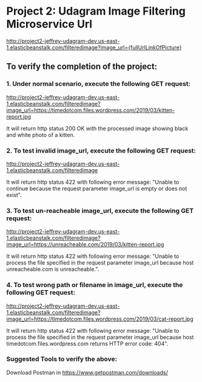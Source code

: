 # Project 2: Udagram Image Filtering Microservice Url

http://project2-jeffrey-udagram-dev.us-east-1.elasticbeanstalk.com/filteredimage?image_url={fullUrlLinkOfPicture}

## To verify the completion of the project:

### 1. Under normal scenario, execute the following GET request:
http://project2-jeffrey-udagram-dev.us-east-1.elasticbeanstalk.com/filteredimage?image_url=https://timedotcom.files.wordpress.com/2019/03/kitten-report.jpg

It will return http status 200 OK with the processed image showing black and white photo of a kitten.

### 2. To test invalid image_url, execute the following GET request:
http://project2-jeffrey-udagram-dev.us-east-1.elasticbeanstalk.com/filteredimage

It will return http status 422 with following error message:
"Unable to continue because the request parameter image_url is empty or does not exist".

### 3. To test un-reacheable image_url, execute the following GET request:
http://project2-jeffrey-udagram-dev.us-east-1.elasticbeanstalk.com/filteredimage?image_url=https://unreacheable.com/2019/03/kitten-report.jpg

It will return http status 422 with following error message:
"Unable to process the file specified in the request parameter image_url because host unreacheable.com is unreacheable.".

### 4.  To test wrong path or filename in image_url, execute the following GET request:
http://project2-jeffrey-udagram-dev.us-east-1.elasticbeanstalk.com/filteredimage?image_url=https://timedotcom.files.wordpress.com/2019/03/cat-report.jpg

It will return http status 422 with following error message:
"Unable to process the file specified in the request parameter image_url because host timedotcom.files.wordpress.com returns HTTP   error code: 404".

### Suggested Tools to verify the above:
Download Postman in https://www.getpostman.com/downloads/
